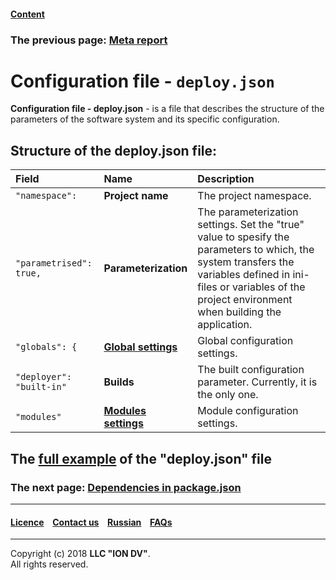 #### [Content](/docs/en/index.md)

### The previous page: [Meta report](/docs/en/2_system_description/metadata_structure/meta_report/meta_report.md)

# Configuration file - `deploy.json`

**Configuration file - deploy.json** - is a file that describes the structure of the parameters of the software system and its specific configuration.

## Structure of the deploy.json file: 

|   Field        |   Name    | Description      |
|:-------------|:--------|:-------------|
| `"namespace":`   |  **Project name**  | The project namespace.  |
| `"parametrised": true,`| **Parameterization**   | The parameterization settings. Set the "true" value to spesify the parameters to which, the system transfers the variables defined in ini-files or variables of the project environment when building the application.     |
| `"globals": {`     |  [**Global settings**](/docs/en/2_system_description/platform_configuration/deploy_globals.md)  | Global configuration settings.   |
| `"deployer": "built-in"`    | **Builds**   | The built configuration parameter. Currently, it is the only one.  |
| `"modules"`     |  [**Modules settings**](/docs/en/2_system_description/platform_configuration/deploy_modules.md)  | Module configuration settings.  |

## The [full example](/docs/en/2_system_description/platform_configuration/deploy_ex.md) of the "deploy.json" file

### The next page: [Dependencies in package.json](/docs/en/2_system_description/platform_configuration/package.md)

--------------------------------------------------------------------------  


 #### [Licence](/LICENSE) &ensp;  [Contact us](https://iondv.com) &ensp;  [Russian](/docs/ru/2_system_description/platform_configuration/deploy.md)   &ensp; [FAQs](/faqs.md) 
 
 --------------------------------------------------------------------------  

Copyright (c) 2018 **LLC "ION DV"**.  
All rights reserved. 